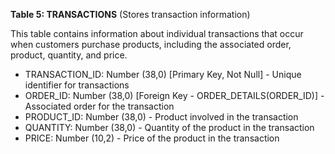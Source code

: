 **Table 5: TRANSACTIONS** (Stores transaction information)

This table contains information about individual transactions that occur when customers purchase products, including the associated order, product, quantity, and price.

- TRANSACTION_ID: Number (38,0) [Primary Key, Not Null] - Unique identifier for transactions
- ORDER_ID: Number (38,0) [Foreign Key - ORDER_DETAILS(ORDER_ID)] - Associated order for the transaction
- PRODUCT_ID: Number (38,0) - Product involved in the transaction
- QUANTITY: Number (38,0) - Quantity of the product in the transaction
- PRICE: Number (10,2) - Price of the product in the transaction
